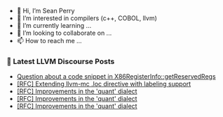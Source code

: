 - 👋 Hi, I’m Sean Perry
- 👀 I’m interested in compilers (c++, COBOL, llvm)
- 🌱 I’m currently learning ...
- 💞️ I’m looking to collaborate on ...
- 📫 How to reach me ...

<!---
s66perry/s66perry is a ✨ special ✨ repository because its `README.md` (this file) appears on your GitHub profile.
You can click the Preview link to take a look at your changes.
--->
### 📕 Latest LLVM Discourse Posts

<!-- DISCOURSE-LLVM:START -->
- [Question about a code snippet in X86RegisterInfo::getReservedRegs](https://discourse.llvm.org/t/question-about-a-code-snippet-in-x86registerinfo-getreservedregs/79946#post_1)
- [[RFC] Extending llvm-mc .loc directive with labeling support](https://discourse.llvm.org/t/rfc-extending-llvm-mc-loc-directive-with-labeling-support/79608#post_11)
- [[RFC] Improvements in the &#39;quant&#39; dialect](https://discourse.llvm.org/t/rfc-improvements-in-the-quant-dialect/79942#post_6)
- [[RFC] Improvements in the &#39;quant&#39; dialect](https://discourse.llvm.org/t/rfc-improvements-in-the-quant-dialect/79942#post_5)
- [[RFC] Improvements in the &#39;quant&#39; dialect](https://discourse.llvm.org/t/rfc-improvements-in-the-quant-dialect/79942#post_4)
<!-- DISCOURSE-LLVM:END -->
